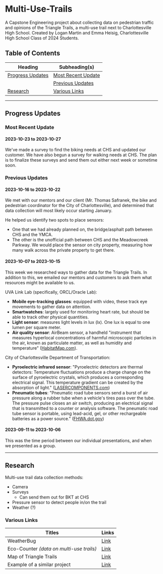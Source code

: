 # Multi-Use-Trails

A Capstone Engineering project about collecting data on pedestrian traffic and opinions of the Triangle Trails, a multi-use trail next to Charlottesville High School. Created by Logan Martin and Emma Heisig, Charlottesville High School Class of 2024 Students.

## Table of Contents

| Heading                               | Subheading(s)                             |
| ------------------------------------- | ----------------------------------------- |
| [Progress Updates](#progress-updates) | [Most Recent Update](#most-recent-update) |
|                                       | [Previous Updates](#previous-updates)     |
| [Research](#research)                 | [Various Links](#various-links)           |

---

## Progress Updates

### Most Recent Update

#### 2023-10-23 to 2023-10-27

We've made a survey to find the biking needs at CHS and updated our customer. We have also begun a survey for walking needs at CHS. The plan is to finalize these surveys and send them out either next week or sometime soon.


### Previous Updates

#### 2023-10-16 to 2023-10-22

We met with our mentors and our client (Mr. Thomas Safranek, the bike and pedestrian coordinator for the City of Charlottesville), and determined that data collection will most likely occur starting January.

He helped us identify two spots to place sensors:

- One that we had already planned on, the bridge/asphalt path between CHS and the YMCA.
- The other is the unofficial path between CHS and the Meadowcreek Parkway. We would place the sensor on city property, measuring how many walk across the private property to get there.

#### 2023-10-07 to 2023-10-15

This week we researched ways to gather data for the Triangle Trails.
In addition to this, we emailed our mentors and customers to ask them what resources might be available to us.

UVA Link Lab (specifically, ORCL/Oracle Lab):

- **Mobile eye-tracking glasses**: equipped with video, these track eye movements to gather data on attention.
- **Smartwatches**: largely used for monitoring heart rate, but should be able to track other physical quantities.
- **Light sensor**: measures light levels in lux (lx). One lux is equal to one lumen per square meter.
- **Air quality sensor**: AirBeam sensor, a handheld "instrument that measures hyperlocal concentrations of harmful microscopic particles in the air, known as particulate matter, as well as humidity and temperature" ([HabitatMap.com](https://www.habitatmap.org/airbeam)).

City of Charlottesville Department of Transportation:

- **Pyroelectric infrared sensor**: "Pyroelectric detectors are thermal detectors: Temperature fluctuations produce a charge change on the surface of pyroelectric crystals, which produces a corresponding electrical signal. This temperature gradient can be created by the absorption of light." ([LASERCOMPONENTS.com](https://www.lasercomponents.com/us/news/pyroelectric-detectors-materials-applications-and-working-principle/#:~:text=Pyroelectric%20detectors%20are%20thermal%20detectors,by%20the%20absorption%20of%20light.))
- **Pneumatic tubes**: "Pneumatic road tube sensors send a burst of air pressure along a rubber tube when a vehicle's tires pass over the tube. The pressure pulse closes an air switch, producing an electrical signal that is transmitted to a counter or analysis software. The pneumatic road tube sensor is portable, using lead-acid, gel, or other rechargeable batteries as a power source." ([FHWA.dot.gov](https://www.fhwa.dot.gov/policyinformation/pubs/vdstits2007/04.cfm))

#### 2023-09-11 to 2023-10-06

This was the time period between our individual presentations, and when we presented as a group.

---

## Research

Multi-use trail data collection methods:

- Camera
- Surveys
  - Can send them out for BKT at CHS
- Pressure sensor to detect people in/on the trail
- Weather (?)

### Various Links

| Titles                                   | Links                                                                                                                                 |
| ---------------------------------------- | ------------------------------------------------------------------------------------------------------------------------------------- |
| WeatherBug                               | [Link](https://www.weatherbug.com/maps/charlottesville-va-22903?center=38.04113711201643,-78.48483745294784,12.763933570672668)       |
| Eco-Counter _(data on multi-use trails)_ | [Link](https://eco-counter.com/)                                                                                                      |
| Map of Triangle Trails                   | [Link](https://www.charlottesville.gov/DocumentCenter/View/3414/Triangle-Trails-Map-PDF)                                              |
| Example of a similar project             | [Link](https://www.railstotrails.org/build-trails/trail-building-toolbox/management-and-maintenance/trail-user-surveys-and-counting/) |
